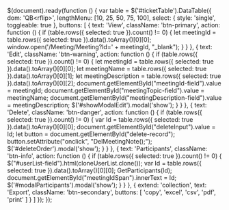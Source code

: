 $(document).ready(function () {
            var table = $('#ticketTable').DataTable({
                dom: 'QB<rf<t>lip>',
                lengthMenu: [10, 25, 50, 75, 100],
                select: {
                    style: 'single',
                    toggleable: true
                },
                buttons: [
                    {
                        text: 'View',
                        className: 'btn-primary',
                        action: function () {
                            if (table.rows({ selected: true }).count() != 0) {
                                let meetingId = table.rows({ selected: true }).data().toArray()[0][0];
                                window.open('/Meeting/Meeting?Id=' + meetingId, "_blank");
                            }
                        }
                    },
                    {
                        text: 'Edit',
                        className: 'btn-warning',
                        action: function () {
                            if (table.rows({ selected: true }).count() != 0) {
                                let meetingId = table.rows({ selected: true }).data().toArray()[0][0];
                                let meetingName = table.rows({ selected: true }).data().toArray()[0][1];
                                let meetingDescription = table.rows({ selected: true }).data().toArray()[0][2];
                                document.getElementById("meetingId-field").value = meetingId;
                                document.getElementById("meetingTopic-field").value = meetingName;
                                document.getElementById("meetingDescription-field").value = meetingDescription;
                                $('#showModalEdit').modal('show');
                            }
                        }
                    },
                    {
                        text: 'Delete',
                        className: 'btn-danger',
                        action: function () {
                            if (table.rows({ selected: true }).count() != 0) {
                                var Id = table.rows({ selected: true }).data().toArray()[0][0];
                                document.getElementById("deleteInput").value = Id;
                                let button = document.getElementById("delete-record");
                                button.setAttribute("onclick", "DelMeetingNote();");
                                $('#deleteOrder').modal('show');
                            }
                        }
                    },
                    {
                        text: 'Participants',
                        className: 'btn-info',
                        action: function () {
                            if (table.rows({ selected: true }).count() != 0) {
                                $("#userList-field").html(cloneUserList.clone());
                                var Id = table.rows({ selected: true }).data().toArray()[0][0];
                                GetParticipants(Id);
                                document.getElementById("meetingIdSpan").innerText = Id;
                                $('#modalParticipants').modal('show');
                            }
                        }
                    },
                    {
                        extend: 'collection',
                        text: 'Export',
                        className: 'btn-secondary',
                        buttons: [
                            'copy',
                            'excel',
                            'csv',
                            'pdf',
                            'print'
                        ]
                    }
                ]
            });
        });
